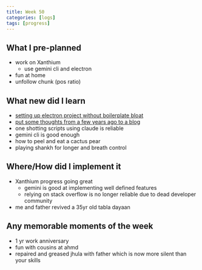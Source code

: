 ```yaml
---
title: Week 50
categories: [logs]
tags: [progress]
---
```


## What I pre-planned

- work on Xanthium
    - use gemini cli and electron
- fun at home
- unfollow chunk (pos ratio)

## What new did I learn

- [setting up electron project without boilerplate bloat](_posts/tech/2025-07-01-You-do-not-need-a-boilerplate-bloat-for-your-electron-app.md)
- [put some thoughts from a few years ago to a blog](_posts/life/2025-07-02-Everything-is-a-currency.md)
- one shotting scripts using claude is reliable
- gemini cli is good enough
- how to peel and eat a cactus pear
- playing shankh for longer and breath control

## Where/How did I implement it

- Xanthium progress going great
    - gemini is good at implementing well defined features
    - relying on stack overflow is no longer reliable due to dead developer community
- me and father revived a 35yr old tabla dayaan

## Any memorable moments of the week

- 1 yr work anniversary
- fun with cousins at ahmd
- repaired and greased jhula with father which is now more silent than your skills